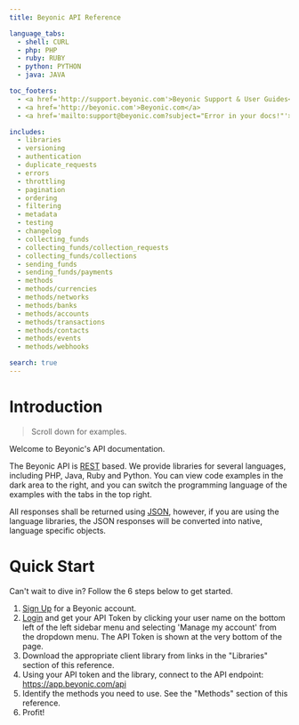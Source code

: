 ```yaml
---
title: Beyonic API Reference

language_tabs:
  - shell: CURL
  - php: PHP
  - ruby: RUBY
  - python: PYTHON
  - java: JAVA

toc_footers:
  - <a href='http://support.beyonic.com'>Beyonic Support & User Guides</a>
  - <a href='http://beyonic.com'>Beyonic.com</a>
  - <a href='mailto:support@beyonic.com?subject="Error in your docs!"'>Found an error?</a>

includes:
  - libraries
  - versioning
  - authentication
  - duplicate_requests
  - errors
  - throttling
  - pagination
  - ordering
  - filtering
  - metadata
  - testing
  - changelog
  - collecting_funds
  - collecting_funds/collection_requests
  - collecting_funds/collections
  - sending_funds
  - sending_funds/payments
  - methods
  - methods/currencies
  - methods/networks
  - methods/banks
  - methods/accounts
  - methods/transactions
  - methods/contacts
  - methods/events
  - methods/webhooks

search: true
---
```

# Introduction

> Scroll down for examples.

Welcome to Beyonic's API documentation.

The Beyonic API is [REST](http://en.wikipedia.org/wiki/Representational_state_transfer) based. We provide libraries for several languages, including PHP, Java, Ruby and Python. You can view code examples in the dark area to the right, and you can switch the programming language of the examples with the tabs in the top right.

All responses shall be returned using [JSON](http://www.json.org/), however, if you are using the language libraries, the JSON responses will be converted into native, language specific objects.

# Quick Start

Can't wait to dive in? Follow the 6 steps below to get started.

1. [Sign Up](https://app.beyonic.com/signup/) for a Beyonic account.
2. [Login](https://app.beyonic.com/) and get your API Token by clicking your user name on the bottom left of the left sidebar menu and selecting 'Manage my account' from the dropdown menu. The API Token is shown at the very bottom of the page.
3. Download the appropriate client library from links in the "Libraries" section of this reference.
4. Using your API token and the library, connect to the API endpoint: https://app.beyonic.com/api
5. Identify the methods you need to use. See the "Methods" section of this reference.
6. Profit!
